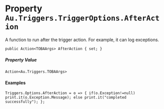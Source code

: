 # Property `Au.Triggers.TriggerOptions.AfterAction`

A function to run after the trigger action. For example, it can log exceptions.

```
public Action<TOBAArgs> AfterAction { set; }
```

##### Property Value

`Action<Au.Triggers.TOBAArgs>`

#### Examples

```
Triggers.Options.AfterAction = o => { if(o.Exception!=null) print.it(o.Exception.Message); else print.it("completed successfully"); };
```